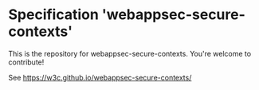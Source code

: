 
# Specification 'webappsec-secure-contexts'

This is the repository for webappsec-secure-contexts. You're welcome to contribute!

See
 https://w3c.github.io/webappsec-secure-contexts/
 
 
